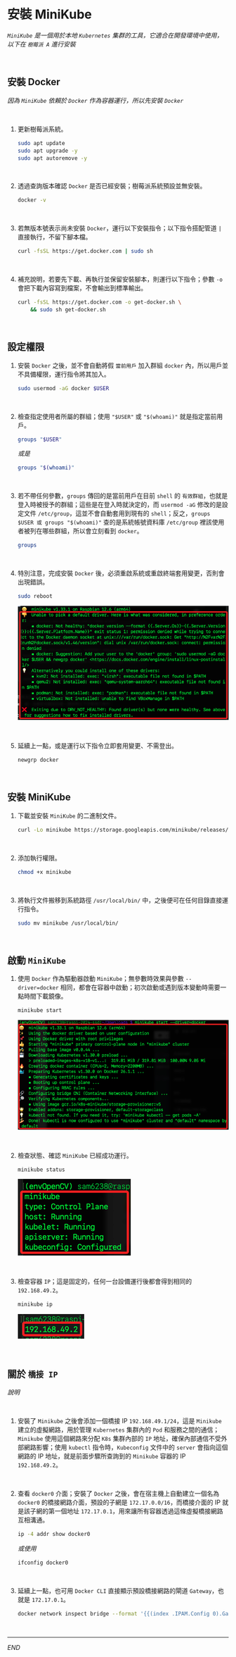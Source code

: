 # 安裝 MiniKube

_`MiniKube` 是一個用於本地 `Kubernetes` 集群的工具，它適合在開發環境中使用，以下在 `樹莓派 A` 進行安裝_

<br>

## 安裝 Docker

_因為 `MiniKube` 依賴於 `Docker` 作為容器運行，所以先安裝 `Docker`_

<br>

1. 更新樹莓派系統。

    ```bash
    sudo apt update
    sudo apt upgrade -y
    sudo apt autoremove -y
    ```

<br>

2. 透過查詢版本確認 `Docker` 是否已經安裝；樹莓派系統預設並無安裝。

    ```bash
    docker -v
    ```

<br>

3. 若無版本號表示尚未安裝 `Docker`，運行以下安裝指令；以下指令搭配管道 `|` 直接執行，不留下腳本檔。

    ```bash
    curl -fsSL https://get.docker.com | sudo sh
    ```

<br>

4. 補充說明，若要先下載、再執行並保留安裝腳本，則運行以下指令；參數 `-o` 會把下載內容寫到檔案，不會輸出到標準輸出。

    ```bash
    curl -fsSL https://get.docker.com -o get-docker.sh \
        && sudo sh get-docker.sh
    ```

<br>

## 設定權限

1. 安裝 `Docker` 之後，並不會自動將假 `當前用戶` 加入群組 `docker` 內，所以用戶並不具備權限，運行指令將其加入。

    ```bash
    sudo usermod -aG docker $USER
    ```

<br>

2. 檢查指定使用者所屬的群組；使用 `"$USER"` 或 `"$(whoami)"` 就是指定當前用戶。

    ```bash
    groups "$USER"
    ```

    _或是_

    ```bash
    groups "$(whoami)"
    ```

<br>

3. 若不帶任何參數，`groups` 傳回的是當前用戶在目前 `shell` 的 `有效群組`，也就是登入時被授予的群組；這些是在登入時就決定的，而 `usermod -aG` 修改的是設定文件 `/etc/group`，這並不會自動套用到現有的 `shell`；反之，`groups $USER 或 groups "$(whoami)"` 查的是系統帳號資料庫 `/etc/group` 裡該使用者被列在哪些群組，所以會立刻看到 `docker`。

    ```bash
    groups
    ```

<br>

4. 特別注意，完成安裝 `Docker` 後，必須重啟系統或重啟終端套用變更，否則會出現錯誤。

    ```bash
    sudo reboot
    ```

    ![](images/img_45.png)

<br>

5. 延續上一點，或是運行以下指令立即套用變更、不需登出。

    ```bash
    newgrp docker
    ```

<br>

## 安裝 MiniKube

1. 下載並安裝 `MiniKube` 的二進制文件。

    ```bash
    curl -Lo minikube https://storage.googleapis.com/minikube/releases/latest/minikube-linux-arm64
    ```

<br>

2. 添加執行權限。

    ```bash
    chmod +x minikube
    ```

<br>

3. 將執行文件搬移到系統路徑 `/usr/local/bin/` 中，之後便可在任何目錄直接運行指令。

    ```bash
    sudo mv minikube /usr/local/bin/
    ```

<br>

## 啟動 `MiniKube`

1. 使用 `Docker` 作為驅動器啟動 `MiniKube`；無參數時效果與參數 `--driver=docker` 相同，都會在容器中啟動；初次啟動或遇到版本變動時需要一點時間下載鏡像。

    ```bash
    minikube start
    ```

    ![](images/img_21.png)

<br>

2. 檢查狀態、確認 `MiniKube` 已經成功運行。

    ```bash
    minikube status
    ```

    ![](images/img_01.png)

<br>

3. 檢查容器 `IP`；這是固定的，任何一台設備運行後都會得到相同的 `192.168.49.2`。

    ```bash
    minikube ip
    ```

    ![](images/img_27.png)

<br>

## 關於 `橋接 IP`

_說明_

<br>

1. 安裝了 `Minikube` 之後會添加一個橋接 IP `192.168.49.1/24`，這是 `Minikube` 建立的虛擬網路，用於管理 `Kubernetes` 集群內的 `Pod` 和服務之間的通信；`Minikube` 使用這個網路來分配 `K8s` 集群內部的 `IP` 地址，確保內部通信不受外部網路影響；使用 `kubectl` 指令時，`Kubeconfig` 文件中的 `server` 會指向這個網路的 IP 地址，就是前面步驟所查詢到的 `Minikube` 容器的 IP `192.168.49.2`。

<br>

2. 查看 `docker0` 介面；安裝了 `Docker` 之後，會在宿主機上自動建立一個名為 `docker0` 的橋接網路介面，預設的子網是 `172.17.0.0/16`，而橋接介面的 IP 就是該子網的第一個地址 `172.17.0.1`，用來讓所有容器透過這條虛擬橋接網路互相溝通。

    ```bash
    ip -4 addr show docker0
    ```

    _或使用_

    ```bash
    ifconfig docker0
    ```

<br>

3. 延續上一點，也可用 `Docker CLI` 直接顯示預設橋接網路的閘道 `Gateway`，也就是 `172.17.0.1`。

    ```bash
    docker network inspect bridge --format '{{(index .IPAM.Config 0).Gateway}}'
    ```

<br>

___

_END_